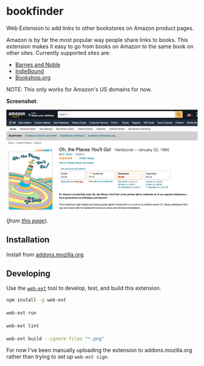 # bookfinder

Web Extension to add links to other bookstores on Amazon product pages.

Amazon is by far the most popular way people share links to books. This
extension makes it easy to go from books on Amazon to the same book on other sites. Currently supported sites are:

- [Barnes and Noble](https://www.barnesandnoble.com/)
- [IndieBound](https://www.indiebound.org/)
- [Bookshop.org](https://bookshop.org//)

NOTE: This only works for Amazon's US domains for now.

**Screenshot**:

![Bookfinder on Amazon](bookfinder.png)

(*from [this page](https://www.amazon.com/Oh-Places-Youll-Dr-Seuss/dp/0679805273)*).

## Installation

Install from [addons.mozilla.org][amo].

[amo]: https://addons.mozilla.org/en-US/firefox/addon/bookfinder/

## Developing

Use the [`web-ext`](https://github.com/mozilla/web-ext) tool to develop, test,
and build this extension.

```sh
npm install -g web-ext

web-ext run

web-ext lint

web-ext build --ignore-files "*.png"
```

For now I've been manually uploading the extension to addons.mozilla.org rather
than trying to set up `web-ext sign`.
